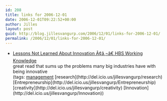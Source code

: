 ```yaml
---
id: 208
title: links for 2006-12-01
date: 2006-12-01T09:22:52+00:00
author: Jilles
layout: post
guid: http://blog.jillesvangurp.com/2006/12/01/links-for-2006-12-01/
permalink: /2006/12/01/links-for-2006-12-01/
---
```

<ul class="delicious">
	<li>
		<div class="delicious-link"><a href="http://hbswk.hbs.edu/item/5525.html">Lessons Not Learned About Innovation Ã¢â‚¬â€ HBS Working Knowledge</a></div>
		<div class="delicious-extended">great read that sums up the problems many big industries have with being innovative</div>
		<div class="delicious-tags">(tags: <a href="http://del.icio.us/jillesvangurp/management">management</a> [research](http://del.icio.us/jillesvangurp/research) [Entrepreneurship](http://del.icio.us/jillesvangurp/Entrepreneurship) [creativity](http://del.icio.us/jillesvangurp/creativity) [Innovation](http://del.icio.us/jillesvangurp/Innovation))</div>
	</li>
</ul>
